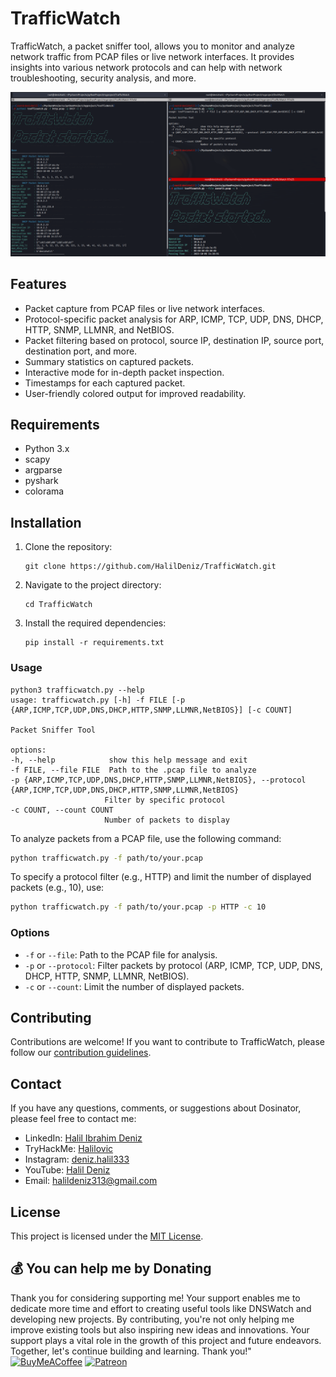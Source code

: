 # TrafficWatch

TrafficWatch, a packet sniffer tool, allows you to monitor and analyze network traffic from PCAP files or live network interfaces. It provides insights into various network protocols and can help with network troubleshooting, security analysis, and more.

<img src="core/trafficwatch.png">


## Features

- Packet capture from PCAP files or live network interfaces.
- Protocol-specific packet analysis for ARP, ICMP, TCP, UDP, DNS, DHCP, HTTP, SNMP, LLMNR, and NetBIOS.
- Packet filtering based on protocol, source IP, destination IP, source port, destination port, and more.
- Summary statistics on captured packets.
- Interactive mode for in-depth packet inspection.
- Timestamps for each captured packet.
- User-friendly colored output for improved readability.


## Requirements

- Python 3.x
- scapy
- argparse
- pyshark
- colorama

## Installation

1. Clone the repository:

   ```shell
   git clone https://github.com/HalilDeniz/TrafficWatch.git
   ```

2. Navigate to the project directory:

   ```shell
   cd TrafficWatch
   ```

3. Install the required dependencies:

   ```shell
   pip install -r requirements.txt
   ```

### Usage

   ```
 python3 trafficwatch.py --help
usage: trafficwatch.py [-h] -f FILE [-p {ARP,ICMP,TCP,UDP,DNS,DHCP,HTTP,SNMP,LLMNR,NetBIOS}] [-c COUNT]

Packet Sniffer Tool

options:
  -h, --help            show this help message and exit
  -f FILE, --file FILE  Path to the .pcap file to analyze
  -p {ARP,ICMP,TCP,UDP,DNS,DHCP,HTTP,SNMP,LLMNR,NetBIOS}, --protocol {ARP,ICMP,TCP,UDP,DNS,DHCP,HTTP,SNMP,LLMNR,NetBIOS}
                        Filter by specific protocol
  -c COUNT, --count COUNT
                        Number of packets to display

   ```


To analyze packets from a PCAP file, use the following command:

```bash
python trafficwatch.py -f path/to/your.pcap
```

To specify a protocol filter (e.g., HTTP) and limit the number of displayed packets (e.g., 10), use:

```bash
python trafficwatch.py -f path/to/your.pcap -p HTTP -c 10
```

### Options

- `-f` or `--file`: Path to the PCAP file for analysis.
- `-p` or `--protocol`: Filter packets by protocol (ARP, ICMP, TCP, UDP, DNS, DHCP, HTTP, SNMP, LLMNR, NetBIOS).
- `-c` or `--count`: Limit the number of displayed packets.

## Contributing

Contributions are welcome! If you want to contribute to TrafficWatch, please follow our [contribution guidelines](CONTRIBUTING.md).

## Contact
If you have any questions, comments, or suggestions about Dosinator, please feel free to contact me:

- LinkedIn: [Halil Ibrahim Deniz](https://www.linkedin.com/in/halil-ibrahim-deniz/)
- TryHackMe: [Halilovic](https://tryhackme.com/p/halilovic)
- Instagram: [deniz.halil333](https://www.instagram.com/deniz.halil333/)
- YouTube: [Halil Deniz](https://www.youtube.com/c/HalilDeniz)
- Email: halildeniz313@gmail.com

## License

This project is licensed under the [MIT License](LICENSE).

## 💰 You can help me by Donating
  Thank you for considering supporting me! Your support enables me to dedicate more time and effort to creating useful tools like DNSWatch and developing new projects. By contributing, you're not only helping me improve existing tools but also inspiring new ideas and innovations. Your support plays a vital role in the growth of this project and future endeavors. Together, let's continue building and learning. Thank you!"<br>
  [![BuyMeACoffee](https://img.shields.io/badge/Buy%20Me%20a%20Coffee-ffdd00?style=for-the-badge&logo=buy-me-a-coffee&logoColor=black)](https://buymeacoffee.com/halildeniz) 
  [![Patreon](https://img.shields.io/badge/Patreon-F96854?style=for-the-badge&logo=patreon&logoColor=white)](https://patreon.com/denizhalil) 

  
